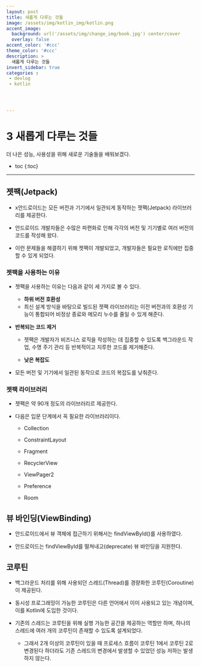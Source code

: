 ```yaml
---
layout: post
title: 새롭게 다루는 것들
image: /assets/img/kotlin_img/kotlin.png
accent_image: 
  background: url('/assets/img/change_img/book.jpg') center/cover
  overlay: false
accent_color: '#ccc'
theme_color: '#ccc'
description: >
  새롭게 다루는 것들
invert_sidebar: true
categories :
 - devlog
 - kotlin




---
```


# 3 새롭게 다루는 것들

더 나은 성능, 사용성을 위해 새로운 기술들을 배워보겠다.

* toc
{:toc}


****

## 젯팩(Jetpack)

- x안드로이드는 모든 버전과 기기에서 일관되게 동작하는 젯팩(Jetpack) 라이브러리를 제공한다.

- 안드로이드 개발자들은 수많은 파편화로 인해 각각의 버전 및 기기별로 여러 버전의 코드를 작성해 왔다.

- 이런 문제들을 해결하기 위해 젯팩이 개발되었고, 개발자들은 필요한 로직에만 집중할 수 있게 되었다.

### 젯팩을 사용하는 이유

- 젯팩을 사용하는 이유는 다음과 같이 세 가지로 볼 수 있다.

  - **하위 버전 호환성**
  - 최신 설계 방식을 바탕으로 빌드된 젯팩 라이브러리는 이전 버전과의 호환성 기능이 통합되어 비정상 종료와 메모리 누수를 줄일 수 있게 해준다.
    
- **반복되는 코드 제거**
    - 젯팩은 개발자가 비즈니스 로직을 작성하는 데 집중할 수 있도록 백그라운드 작업, 수명 주기 관리 등 반복적이고 지루한 코드를 제거해준다.
  
  - **낮은 복잡도**
- 모든 버전 및 기기에서 일관된 동작으로 코드의 복잡도를 낮춰준다.

### 젯팩 라이브러리

- 젯팩은 약 90개 정도의 라이브러리르 제공한다.

- 다음은 입문 단계에서 꼭 필요한 라이브러리이다.

  - Collection

  - ConstraintLayout

  - Fragment

  - RecyclerView

  - ViewPager2

  - Preference

  - Room

## 뷰 바인딩(ViewBinding)

- 안드로이드에서 뷰 객체에 접근하기 위해서는 findViewById()를 사용하였다.

- 안드로이드는 findViewById를 떨쳐내고(deprecate) 뷰 바인딩을 지원한다.

## 코루틴

- 백그라운드 처리를 위해 사용되던 스레드(Thread)를 경량화한 코루틴(Coroutine)이 제공된다.

- 동시성 프로그래밍이 가능한 코루틴은 다른 언어에서 이미 사용되고 있는 개념이며, 이를 Kotlin에 도입한 것이다.

- 기존의 스레드는 코루틴을 위해 실행 가능한 공간을 제공하는 역할만 하며, 하나의 스레드에 여러 개의 코루틴이 존재할 수 있도록 설계되었다.

  - 그래서 2개 이상의 코루틴이 있을 때 프로세스 흐름이 코루틴 1에서 코루틴 2로 변경된다 하더라도 기존 스레드의 변경에서 발생할 수 있었던 성능 저하는 발생하지 않는다.